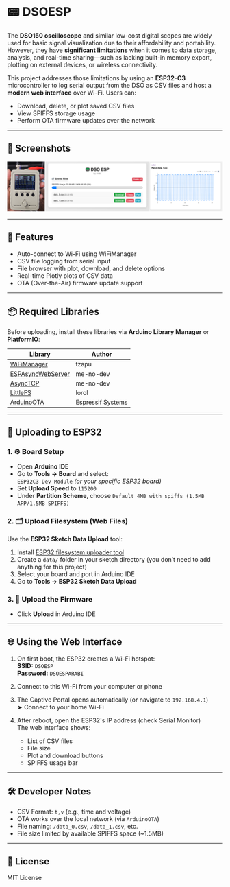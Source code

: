 # 📟 DSOESP

The **DSO150 oscilloscope** and similar low-cost digital scopes are widely used for basic signal visualization due to their affordability and portability. However, they have **significant limitations** when it comes to data storage, analysis, and real-time sharing—such as lacking built-in memory export, plotting on external devices, or wireless connectivity.

This project addresses those limitations by using an **ESP32-C3** microcontroller to log serial output from the DSO as CSV files and host a **modern web interface** over Wi-Fi. Users can:
- Download, delete, or plot saved CSV files
- View SPIFFS storage usage
- Perform OTA firmware updates over the network

---
## 📸 Screenshots

![Web UI](dsoespbanner.png)

---

## 🔧 Features
- Auto-connect to Wi-Fi using WiFiManager
- CSV file logging from serial input
- File browser with plot, download, and delete options
- Real-time Plotly plots of CSV data
- OTA (Over-the-Air) firmware update support

---

## 📦 Required Libraries

Before uploading, install these libraries via **Arduino Library Manager** or **PlatformIO**:

| Library | Author |
|--------|--------|
| [WiFiManager](https://github.com/tzapu/WiFiManager) | tzapu |
| [ESPAsyncWebServer](https://github.com/ESP32Async/ESPAsyncWebServer) | me-no-dev |
| [AsyncTCP](https://github.com/ESP32Async/AsyncTCP) | me-no-dev |
| [LittleFS](https://github.com/lorol/arduino-esp32fs-plugin) | lorol |
| [ArduinoOTA](https://github.com/espressif/arduino-esp32) | Espressif Systems |

---

## 🚀 Uploading to ESP32

### 1. ⚙️ Board Setup
- Open **Arduino IDE**
- Go to **Tools → Board** and select:  
  `ESP32C3 Dev Module` *(or your specific ESP32 board)*
- Set **Upload Speed** to `115200`
- Under **Partition Scheme**, choose `Default 4MB with spiffs (1.5MB APP/1.5MB SPIFFS)`

### 2. 🗂 Upload Filesystem (Web Files)
Use the **ESP32 Sketch Data Upload** tool:
1. Install [ESP32 filesystem uploader tool](https://github.com/lorol/arduino-esp32fs-plugin)
2. Create a `data/` folder in your sketch directory (you don’t need to add anything for this project)
3. Select your board and port in Arduino IDE
4. Go to **Tools → ESP32 Sketch Data Upload**

### 3. 🧠 Upload the Firmware
- Click **Upload** in Arduino IDE

---

## 🌐 Using the Web Interface

1. On first boot, the ESP32 creates a Wi-Fi hotspot:  
   **SSID:** `DSOESP`  
   **Password:** `DSOESPARABI`

2. Connect to this Wi-Fi from your computer or phone

3. The Captive Portal opens automatically (or navigate to `192.168.4.1`)  
   ➤ Connect to your home Wi-Fi

4. After reboot, open the ESP32's IP address (check Serial Monitor)  
   The web interface shows:
   - List of CSV files
   - File size
   - Plot and download buttons
   - SPIFFS usage bar

---

## 🛠 Developer Notes

- CSV Format: `t,v` (e.g., time and voltage)
- OTA works over the local network (via `ArduinoOTA`)
- File naming: `/data_0.csv`, `/data_1.csv`, etc.
- File size limited by available SPIFFS space (~1.5MB)

---

## 📃 License

MIT License

